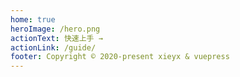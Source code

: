 ```yaml
---
home: true
heroImage: /hero.png
actionText: 快速上手 →
actionLink: /guide/
footer: Copyright © 2020-present xieyx & vuepress
---
```

